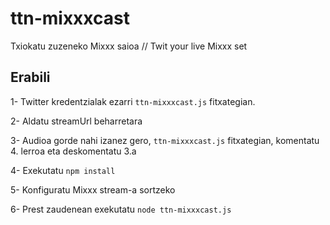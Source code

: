 # ttn-mixxxcast
Txiokatu zuzeneko Mixxx saioa // Twit your live Mixxx set


## Erabili
1- Twitter kredentzialak ezarri `ttn-mixxxcast.js` fitxategian.

2- Aldatu streamUrl beharretara

3- Audioa gorde nahi izanez gero, `ttn-mixxxcast.js` fitxategian, komentatu 4. lerroa eta deskomentatu 3.a

4- Exekutatu `npm install`

5- Konfiguratu Mixxx stream-a sortzeko

6- Prest zaudenean exekutatu `node ttn-mixxxcast.js`
